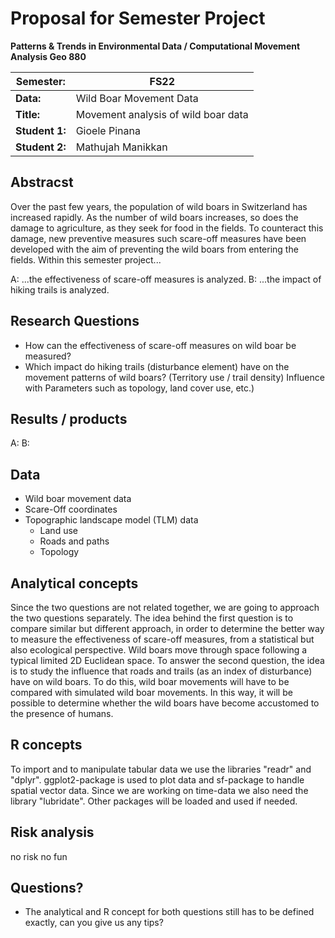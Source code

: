 # Proposal for Semester Project

**Patterns & Trends in Environmental Data / Computational Movement
Analysis Geo 880**

| Semester:      | FS22                                |
|----------------|-------------------------------------|
| **Data:**      | Wild Boar Movement Data             |
| **Title:**     | Movement analysis of wild boar data |
| **Student 1:** | Gioele Pinana                       |
| **Student 2:** | Mathujah Manikkan                   |

## Abstracst 
<!-- (50-60 words) --> 
Over the past few years, the population of wild boars in Switzerland has increased rapidly. As the number of wild boars increases, so does the damage to agriculture, as they seek for food in the fields. To counteract this damage, new preventive measures such scare-off measures have been developed with the aim of preventing the wild boars from entering the fields. Within this semester project...

A: ...the effectiveness of scare-off measures is analyzed. 
B: ...the impact of hiking trails is analyzed. 

## Research Questions
<!-- (50-60 words) -->
* How can the effectiveness of scare-off measures on wild boar be measured?  
* Which impact do hiking trails (disturbance element) have on the movement patterns of wild boars?  (Territory use / trail density) Influence with Parameters such as topology, land cover use, etc.) 

## Results / products
<!-- What do you expect, anticipate? -->
A: 
B: 

## Data
<!-- What data will you use? Will you require additional context data? Where do you get this data from? Do you already have all the data? -->
* Wild boar movement data
* Scare-Off coordinates
* Topographic landscape model (TLM) data
  + Land use
  + Roads and paths
  + Topology


## Analytical concepts
<!-- Which analytical concepts will you use? What conceptual movement spaces and respective modelling approaches of trajectories will you be using? What additional spatial analysis methods will you be using? --> 
Since the two questions are not related together, we are going to approach the two questions separately. The idea behind the first question is to compare similar but different approach, in order to determine the better way to measure the effectiveness of scare-off measures, from a statistical but also ecological perspective. Wild boars move through space following a typical limited 2D Euclidean space. 
To answer the second question, the idea is to study the influence that roads and trails (as an index of disturbance) have on wild boars. To do this, wild boar movements will have to be compared with simulated wild boar movements. In this way, it will be possible to determine whether the wild boars have become accustomed to the presence of humans. 

## R concepts
<!-- Which R concepts, functions, packages will you mainly use. What additional spatial analysis methods will you be using? -->
To import and to manipulate tabular data we use the libraries "readr" and "dplyr". ggplot2-package is used to plot data and sf-package to handle spatial vector data. Since we are working on time-data we also need the library "lubridate". Other packages will be loaded and used if needed. 

## Risk analysis
<!-- What could be the biggest challenges/problems you might face? What is your plan B? --> no risk no fun

## Questions? 
<!-- Which questions would you like to discuss at the coaching session? -->
- The analytical and R concept for both questions still has to be defined exactly, can you give us any tips? 

